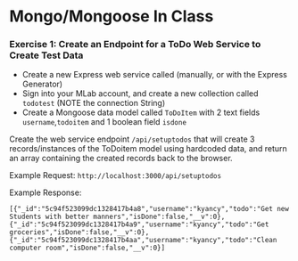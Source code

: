 # Mongo/Mongoose In Class

### Exercise 1: Create an Endpoint for a ToDo Web Service to Create Test Data

* Create a new Express web service called (manually, or with the Express Generator)
* Sign into your MLab account, and create a new collection called ```todotest``` (NOTE the connection String)
* Create a Mongoose data model called ```ToDoItem``` with 2 text fields ```username```,```todoitem``` and 1 boolean field ```isdone```


Create the web service endpoint ```/api/setuptodos``` that will create 3 records/instances of the ToDoitem model using hardcoded data, and return an array containing the created records back to the browser.

Example Request:
```http://localhost:3000/api/setuptodos```

Example Response:
```
[{"_id":"5c94f523099dc1328417b4a8","username":"kyancy","todo":"Get new Students with better manners","isDone":false,"__v":0},{"_id":"5c94f523099dc1328417b4a9","username":"kyancy","todo":"Get groceries","isDone":false,"__v":0},{"_id":"5c94f523099dc1328417b4aa","username":"kyancy","todo":"Clean computer room","isDone":false,"__v":0}]
```







